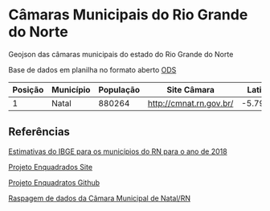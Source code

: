 # Câmaras Municipais do Rio Grande do Norte

Geojson das câmaras municipais do estado do Rio Grande do Norte

Base de dados em planilha no formato aberto [ODS](assets/camaras_municipais_rn_data.ods)



| Posição | Município | População | Site Câmara             | Latitude  | Longitude  |
| ------- | --------- | --------- | ----------------------- | --------- | ---------- |
| 1       | Natal     | 880264    | http://cmnat.rn.gov.br/ | -5.790040 | -35.200482 |

## 

## Referências

[Estimativas do IBGE para os municípios do RN para o ano de 2018](assets/populacao_municipios_rn.csv)

[Projeto Enquadrados Site](analytics-ufcg.github.io/enquadrados)

[Projeto Enquadratos Github](https://github.com/analytics-ufcg/enquadrados)

[Raspagem de dados da Câmara Municipal de Natal/RN](https://github.com/gabicavalcante/raspagem-ordens-camara)
